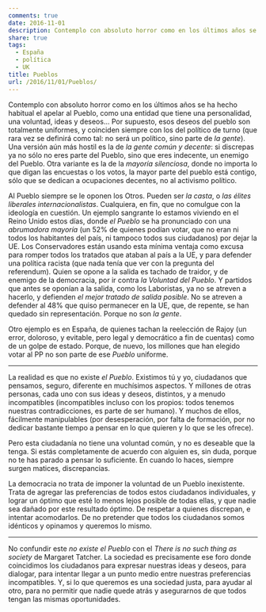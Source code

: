 ```yaml
---
comments: true
date: 2016-11-01
description: Contemplo con absoluto horror como en los últimos años se ha hecho habitual el apelar al Pueblo, como una entidad que tiene una personalidad, una voluntad, ideas y deseos... La realidad es que no existe el Pueblo. Existimos tú y yo, ciudadanos que pensamos, seguro, diferente en muchísimos aspectos. Y millones de otras personas, cada uno con sus ideas y deseos, distintos, y a menudo incompatibles.
share: true
tags:
  - España
  - política
  - UK
title: Pueblos
url: /2016/11/01/Pueblos/
---
```



Contemplo con absoluto horror como en los últimos años se ha hecho habitual el apelar al Pueblo, como una entidad que tiene una personalidad, una voluntad, ideas y deseos... Por supuesto, esos deseos del pueblo son totalmente uniformes, y coinciden siempre con los del político de turno (que rara vez se definirá como tal: no será un político, sino parte de *la gente*). Una versión aún más hostil es la de *la gente común y decente*: si discrepas ya no sólo no eres parte del Pueblo, sino que eres indecente, un enemigo del Pueblo. Otra variante es la de la *mayoría silenciosa*, donde no importa lo que digan las encuestas o los votos, la mayor parte del pueblo está contigo, sólo que se dedican a ocupaciones decentes, no al activismo político.

Al Pueblo siempre se le oponen los Otros. Pueden ser *la casta*, o *las élites liberales internacionalistas*. Cualquiera, en fin, que no comulgue con la ideología en cuestión. Un ejemplo sangrante lo estamos viviendo en el Reino Unido estos días, donde *el Pueblo* se ha pronunciado con una *abrumadora mayoría* (un 52% de quienes podían votar, que no eran ni todos los habitantes del país, ni tampoco todos sus ciudadanos) por dejar la UE. Los Conservadores están usando esta mínima ventaja como excusa para romper todos los tratados que ataban al país a la UE, y para defender una política racista (que nada tenía que ver con la pregunta del referendum). Quien se opone a la salida es tachado de traidor, y de enemigo de la democracia, por ir contra *la Voluntad del Pueblo*. Y partidos que antes se oponían a la salida, como los Laboristas, ya no se atreven a hacerlo, y defienden *el mejor tratado de salida posible*. No se atreven a defender al 48% que quiso permanecer en la UE, que, de repente, se han quedado sin representación. Porque no son *la gente*.

Otro ejemplo es en España, de quienes tachan la reelección de Rajoy (un error, doloroso, y evitable, pero legal y democrático a fin de cuentas) como de un golpe de estado. Porque, de nuevo, los millones que han elegido votar al PP no son parte de ese *Pueblo* uniforme.

***

La realidad es que no existe *el Pueblo*. Existimos tú y yo, ciudadanos que pensamos, seguro, diferente en muchísimos aspectos. Y millones de otras personas, cada uno con sus ideas y deseos, distintos, y a menudo incompatibles (incompatibles incluso con los propios: todos tenemos nuestras contradicciones, es parte de ser humano). Y muchos de ellos, fácilmente manipulables (por desesperación, por falta de formación, por no dedicar bastante tiempo a pensar en lo que quieren y lo que se les ofrece).

Pero esta ciudadanía no tiene una voluntad común, y no es deseable que la tenga. Si estás completamente de acuerdo con alguien es, sin duda, porque no te has parado a pensar lo suficiente. En cuando lo haces, siempre surgen matices, discrepancias.

La democracia no trata de imponer la voluntad de un Pueblo inexistente. Trata de agregar las preferencias de todos estos ciudadanos individuales, y lograr un óptimo que esté lo menos lejos posible de todas ellas, y que nadie sea dañado por este resultado óptimo. De respetar a quienes discrepan, e intentar acomodarlos. De no pretender que todos los ciudadanos somos idénticos y opinamos y queremos lo mismo.

***

No confundir este *no existe el Pueblo* con el *There is no such thing as society* de Margaret Tatcher. La sociedad es precisamente ese foro donde coincidimos los ciudadanos para expresar nuestras ideas y deseos, para dialogar, para intentar llegar a un punto medio entre nuestras preferencias incompatibles. Y, si lo que queremos es una sociedad justa, para ayudar al otro, para no permitir que nadie quede atrás y asegurarnos de que todos tengan las mismas oportunidades. 
